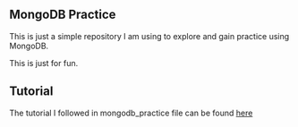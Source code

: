 ## MongoDB Practice
This is just a simple repository I am using to explore and gain practice using MongoDB. 

This is just for fun.

## Tutorial
The tutorial I followed in mongodb_practice file can be found [here](https://github.com/mongodb/mongo-ruby-driver/wiki/Tutorial)
